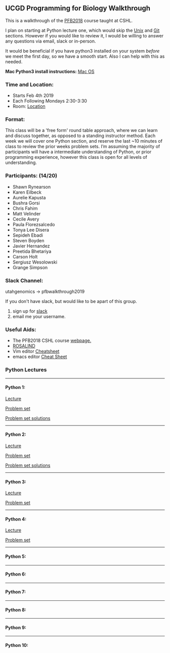 ## UCGD Programming for Biology Walkthrough

This is a walkthrough of the [PFB2018](https://github.com/prog4biol/pfb2018) course taught at CSHL.

I plan on starting at Python lecture one, which would skip the [Unix](https://github.com/prog4biol/pfb2018/blob/master/unix.md/#unix) and [Git](https://github.com/prog4biol/pfb2018/blob/master/unix.md/#git-for-beginners) sections.  However if you would like to review it, I would be willing to answer any questions via email, slack or in-person.

It would be beneficial if you have python3 installed on your system _before_ we meet the first day, so we have a smooth start. Also I can help with this as needed.

__Mac Python3 install instructions:__
[Mac OS](https://wsvincent.com/install-python3-mac/)

### Time and Location:
* Starts Feb 4th 2019
* Each Following Mondays 2:30-3:30
* Room: [Location](https://github.com/UCGD/PFB2019-Walkthrough/blob/master/MeetingLocation.pdf)

### Format:

This class will be a 'free form' round table approach, where we can learn and discuss together, as opposed to a standing instructor method.  Each week we will cover one Python section, and reserve the last ~10 minutes of class to review the prior weeks problem sets.  I’m assuming the majority of participants will have a intermediate understanding of Python, or prior programming experience, however this class is open for all levels of understanding.

### Participants: (14/20)

* Shawn Rynearson
* Karen Eilbeck
* Aurelie Kapusta
* Bushra Gorsi
* Chris Fahim
* Matt Velinder
* Cecile Avery
* Paula Florezsalcedo
* Tonya Lee Disera
* Sepideh Ebadi
* Steven Boyden
* Javier Hernandez
* Preetida Bhetariya
* Carson Holt
* Sergiusz Wesolowski
* Grange Simpson

### Slack Channel:
utahgenomics -> pfbwalkthrough2019

If you don't have slack, but would like to be apart of this group.
1. sign up for [slack](https://slack.com/)
2. email me your username.

### Useful Aids:
* The PFB2018 CSHL course [webpage.](http://programmingforbiology.org/)
* [ROSALIND](http://rosalind.info/problems/tree-view/)
* Vim editor [Cheatsheet](https://vim.rtorr.com/)
* emacs editor [Cheat Sheet](https://www.gnu.org/software/emacs/refcards/pdf/refcard.pdf)

### Python Lectures
___

#### Python 1:
[Lecture](https://github.com/prog4biol/pfb2018/blob/master/pfb.md/#python-1)

[Problem set](https://github.com/prog4biol/pfb2018/blob/master/problemsets/Python_01_problemset.md)

[Problem set solutions](https://github.com/UCGD/PFB2019-Walkthrough/tree/master/ProblemSet1)

___

#### Python 2:
[Lecture](https://github.com/prog4biol/pfb2018/blob/master/pfb.md/#python-2)

[Problem set](https://github.com/prog4biol/pfb2018/blob/master/problemsets/Python_02_problemset.md)

[Problem set solutions](https://github.com/UCGD/PFB2019-Walkthrough/tree/master/ProblemSet2)
___

#### Python 3:
[Lecture](https://github.com/prog4biol/pfb2018/blob/master/pfb.md/#python-3)

[Problem set](https://github.com/prog4biol/pfb2018/blob/master/problemsets/Python_03_problemset.md)
___

#### Python 4:
[Lecture](https://github.com/prog4biol/pfb2018/blob/master/pfb.md/#python-4)

[Problem set](https://github.com/prog4biol/pfb2018/blob/master/problemsets/Python_04_problemset.md)

___

#### Python 5:

___

#### Python 6:

___

#### Python 7:

___

#### Python 8:

___

#### Python 9:

___

#### Python 10:

